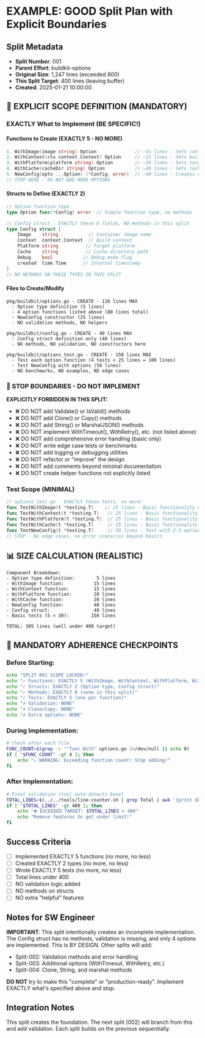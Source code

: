 # EXAMPLE: GOOD Split Plan with Explicit Boundaries

## Split Metadata
- **Split Number**: 001
- **Parent Effort**: buildkit-options
- **Original Size**: 1,247 lines (exceeded 800)
- **This Split Target**: 400 lines (leaving buffer)
- **Created**: 2025-01-21 10:00:00

## 🚨 EXPLICIT SCOPE DEFINITION (MANDATORY)

### EXACTLY What to Implement (BE SPECIFIC!)

#### Functions to Create (EXACTLY 5 - NO MORE)
```go
1. WithImage(image string) Option              // ~15 lines - Sets container image
2. WithContext(ctx context.Context) Option     // ~15 lines - Sets build context
3. WithPlatform(platform string) Option        // ~20 lines - Sets target platform
4. WithCache(cacheDir string) Option           // ~20 lines - Sets cache directory
5. NewConfig(opts ...Option) (*Config, error)  // ~40 lines - Creates config with options
// STOP HERE - DO NOT ADD MORE OPTIONS
```

#### Structs to Define (EXACTLY 2)
```go
// Option function type
type Option func(*Config) error  // Simple function type, no methods

// Config struct - EXACTLY these 6 fields, NO methods in this split
type Config struct {
    Image    string           // Container image name
    Context  context.Context  // Build context
    Platform string          // Target platform
    Cache    string          // Cache directory path
    Debug    bool           // Debug mode flag
    created  time.Time      // Internal timestamp
}
// NO METHODS ON THESE TYPES IN THIS SPLIT
```

#### Files to Create/Modify
```
pkg/buildkit/options.go - CREATE - 110 lines MAX
  - Option type definition (5 lines)
  - 4 option functions listed above (80 lines total)
  - NewConfig constructor (25 lines)
  - NO validation methods, NO helpers

pkg/buildkit/config.go - CREATE - 40 lines MAX
  - Config struct definition only (40 lines)
  - NO methods, NO validation, NO constructors here

pkg/buildkit/options_test.go - CREATE - 150 lines MAX
  - Test each option function (4 tests × 25 lines = 100 lines)
  - Test NewConfig with options (50 lines)
  - NO benchmarks, NO examples, NO edge cases
```

### 🛑 STOP BOUNDARIES - DO NOT IMPLEMENT

**EXPLICITLY FORBIDDEN IN THIS SPLIT:**
- ❌ DO NOT add Validate() or IsValid() methods
- ❌ DO NOT add Clone() or Copy() methods
- ❌ DO NOT add String() or MarshalJSON() methods
- ❌ DO NOT implement WithTimeout(), WithRetry(), etc. (not listed above)
- ❌ DO NOT add comprehensive error handling (basic only)
- ❌ DO NOT write edge case tests or benchmarks
- ❌ DO NOT add logging or debugging utilities
- ❌ DO NOT refactor or "improve" the design
- ❌ DO NOT add comments beyond minimal documentation
- ❌ DO NOT create helper functions not explicitly listed

### Test Scope (MINIMAL)
```go
// options_test.go - EXACTLY these tests, no more:
func TestWithImage(t *testing.T)    // 25 lines - Basic functionality only
func TestWithContext(t *testing.T)   // 25 lines - Basic functionality only
func TestWithPlatform(t *testing.T)  // 25 lines - Basic functionality only
func TestWithCache(t *testing.T)     // 25 lines - Basic functionality only
func TestNewConfig(t *testing.T)     // 50 lines - Test with 2-3 options max
// STOP - No edge cases, no error scenarios beyond basics
```

## 📊 SIZE CALCULATION (REALISTIC)

```
Component Breakdown:
- Option type definition:        5 lines
- WithImage function:           15 lines
- WithContext function:         15 lines
- WithPlatform function:        20 lines
- WithCache function:           20 lines
- NewConfig function:           40 lines
- Config struct:                40 lines
- Basic tests (5 × 30):        150 lines

TOTAL: 305 lines (well under 400 target)
```

## 🔴 MANDATORY ADHERENCE CHECKPOINTS

### Before Starting:
```bash
echo "SPLIT 001 SCOPE LOCKED:"
echo "✓ Functions: EXACTLY 5 (WithImage, WithContext, WithPlatform, WithCache, NewConfig)"
echo "✓ Structs: EXACTLY 2 (Option type, Config struct)"
echo "✓ Methods: EXACTLY 0 (none in this split)"
echo "✓ Tests: EXACTLY 5 (one per function)"
echo "✗ Validation: NONE"
echo "✗ Clone/Copy: NONE"
echo "✗ Extra options: NONE"
```

### During Implementation:
```bash
# Check after each file
FUNC_COUNT=$(grep -c "^func With" options.go 2>/dev/null || echo 0)
if [ "$FUNC_COUNT" -gt 4 ]; then
    echo "⚠️ WARNING: Exceeding function count! Stop adding!"
fi
```

### After Implementation:
```bash
# Final validation (tool auto-detects base)
TOTAL_LINES=$(../../tools/line-counter.sh | grep Total | awk '{print $NF}')
if [ "$TOTAL_LINES" -gt 400 ]; then
    echo "❌ EXCEEDED TARGET: $TOTAL_LINES > 400"
    echo "Remove features to get under limit!"
fi
```

## Success Criteria
- [ ] Implemented EXACTLY 5 functions (no more, no less)
- [ ] Created EXACTLY 2 types (no more, no less)
- [ ] Wrote EXACTLY 5 tests (no more, no less)
- [ ] Total lines under 400
- [ ] NO validation logic added
- [ ] NO methods on structs
- [ ] NO extra "helpful" features

## Notes for SW Engineer

**IMPORTANT**: This split intentionally creates an incomplete implementation. The Config struct has no methods, validation is missing, and only 4 options are implemented. This is BY DESIGN. Other splits will add:
- Split-002: Validation methods and error handling
- Split-003: Additional options (WithTimeout, WithRetry, etc.)
- Split-004: Clone, String, and marshal methods

**DO NOT** try to make this "complete" or "production-ready". Implement EXACTLY what's specified above and stop.

## Integration Notes

This split creates the foundation. The next split (002) will branch from this and add validation. Each split builds on the previous sequentially.